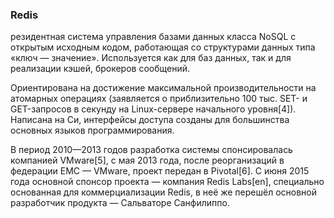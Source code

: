 ### Redis 
резидентная система управления базами данных класса NoSQL с открытым исходным кодом, работающая со структурами данных типа «ключ — значение». Используется как для баз данных, так и для реализации кэшей, брокеров сообщений.

Ориентирована на достижение максимальной производительности на атомарных операциях (заявляется о приблизительно 100 тыс. SET- и GET-запросов в секунду на Linux-сервере начального уровня[4]). Написана на Си, интерфейсы доступа созданы для большинства основных языков программирования.

В период 2010—2013 годов разработка системы спонсировалась компанией VMware[5], с мая 2013 года, после реорганизаций в федерации EMC — VMware, проект передан в Pivotal[6]. С июня 2015 года основной спонсор проекта — компания Redis Labs[en], специально основанная для коммерциализации Redis, в неё же перешёл основной разработчик продукта — Сальваторе Санфилиппо.
